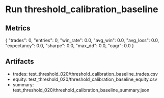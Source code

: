 # Run threshold_calibration_baseline

## Metrics
{
  "trades": 0,
  "entries": 0,
  "win_rate": 0.0,
  "avg_win": 0.0,
  "avg_loss": 0.0,
  "expectancy": 0.0,
  "sharpe": 0.0,
  "max_dd": 0.0,
  "cagr": 0.0
}

## Artifacts
- trades: test_threshold_020/threshold_calibration_baseline_trades.csv
- equity: test_threshold_020/threshold_calibration_baseline_equity.csv
- summary: test_threshold_020/threshold_calibration_baseline_summary.json